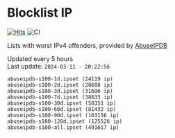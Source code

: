 # Blocklist IP

[![Hits](https://hits.seeyoufarm.com/api/count/incr/badge.svg?url=https%3A%2F%2Fgithub.com%2Fborestad%2Fblocklist-ip%2F&count_bg=%2379C83D&title_bg=%23555555&icon=&icon_color=%23E7E7E7&title=hits&edge_flat=false)](https://hits.seeyoufarm.com)  ![CI](https://img.shields.io/github/workflow/status/borestad/blocklist-ip/CI?style=flat-square)

Lists with worst IPv4 offenders, provided by [AbuseIPDB](https://www.abuseipdb.com/)

<!-- FOOTER-PLACEHOLDER -->
Updated every 5 hours<br>
Last update: `2024-03-11 - 20:22:56`
```
abuseipdb-s100-1d.ipset (24119 ip)
abuseipdb-s100-2d.ipset (28688 ip)
abuseipdb-s100-3d.ipset (31696 ip)
abuseipdb-s100-7d.ipset (38633 ip)
abuseipdb-s100-30d.ipset (58351 ip)
abuseipdb-s100-60d.ipset (81432 ip)
abuseipdb-s100-90d.ipset (103156 ip)
abuseipdb-s100-120d.ipset (125526 ip)
abuseipdb-s100-all.ipset (491617 ip)
```
